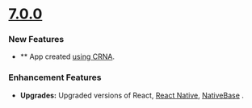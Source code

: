 # [7.0.0](http://gitstrap.com/strapmobile/NativeStarterPro-seed/tags/v7.0.0)

### New Features
- ** App created [using CRNA](https://github.com/react-community/create-react-native-app).

### Enhancement Features

- **Upgrades:** Upgraded versions of React, [React Native](https://facebook.github.io/react-native/), [NativeBase](http://nativebase.io/) .